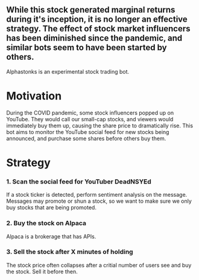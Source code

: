 ## While this stock generated marginal returns during it's inception, it is no longer an effective strategy. The effect of stock market influencers has been diminished since the pandemic, and similar bots seem to have been started by others.

Alphastonks is an experimental stock trading bot.

# Motivation

During the COVID pandemic, some stock influencers popped up on YouTube. They would call our small-cap stocks, and viewers would immediately buy them up, causing the share price to dramatically rise. This bot aims to monitor the YouTube social feed for new stocks being announced, and purchase some shares before others buy them.

# Strategy

### 1. Scan the social feed for YouTuber DeadNSYEd

If a stock ticker is detected, perform sentiment analysis on the message. Messages may promote or shun a stock, so we want to make sure we only buy stocks that are being promoted.

### 2. Buy the stock on Alpaca

Alpaca is a brokerage that has APIs.

### 3. Sell the stock after X minutes of holding

The stock price often collapses after a critial number of users see and buy the stock. Sell it before then.
